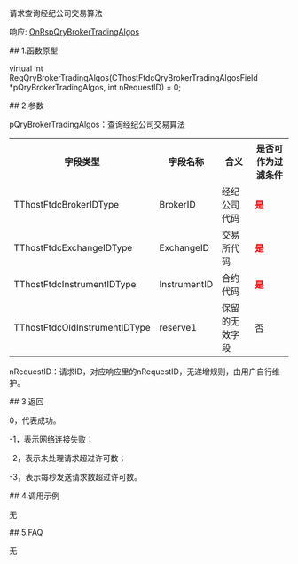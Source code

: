 <p>请求查询经纪公司交易算法</p>
<p>响应: <a href="../../CTHOSTFTDCTRADERAPI/ONRSPQRYBROKERTRADINGALGOS/">OnRspQryBrokerTradingAlgos</a></p>
<span class="anchor" id="20579516-5270-432f-9779-2775a5dc4993"></span>
## 1.函数原型
<p>virtual int ReqQryBrokerTradingAlgos(CThostFtdcQryBrokerTradingAlgosField *pQryBrokerTradingAlgos, int nRequestID) = 0;</p>
<span class="anchor" id="c9401b98-8a17-4116-b50b-a11d611455d0"></span>
## 2.参数
<p>pQryBrokerTradingAlgos：查询经纪公司交易算法</p>
<table><tr><th style="TEXT-ALIGN: center;">字段类型</th><th style="TEXT-ALIGN: center;">字段名称</th><th style="TEXT-ALIGN: center;">含义</th><th style="TEXT-ALIGN: center;">是否可作为过滤条件</th></tr><tr><td style="TEXT-ALIGN: left;">TThostFtdcBrokerIDType</td>
<td style="TEXT-ALIGN: left;">BrokerID</td>
<td style="TEXT-ALIGN: left;">经纪公司代码</td>
<td style="TEXT-ALIGN: left;"><strong><font color="#FF0000">是</font></strong></td>
</tr>
<tr><td style="TEXT-ALIGN: left;">TThostFtdcExchangeIDType</td>
<td style="TEXT-ALIGN: left;">ExchangeID</td>
<td style="TEXT-ALIGN: left;">交易所代码</td>
<td style="TEXT-ALIGN: left;"><strong><font color="#FF0000">是</font></strong></td>
</tr>
<tr><td style="TEXT-ALIGN: left;">TThostFtdcInstrumentIDType</td>
<td style="TEXT-ALIGN: left;">InstrumentID</td>
<td style="TEXT-ALIGN: left;">合约代码</td>
<td style="TEXT-ALIGN: left;"><strong><font color="#FF0000">是</font></strong></td>
</tr>
<tr><td style="TEXT-ALIGN: left;">TThostFtdcOldInstrumentIDType</td>
<td style="TEXT-ALIGN: left;">reserve1</td>
<td style="TEXT-ALIGN: left;">保留的无效字段</td>
<td style="TEXT-ALIGN: left;">否</td>
</tr>
</table>
<p>nRequestID：请求ID，对应响应里的nRequestID，无递增规则，由用户自行维护。</p>
<span class="anchor" id="598c575f-aa60-444f-b084-f06f2745930e"></span>
## 3.返回
<p>0，代表成功。</p>
<p>-1，表示网络连接失败；</p>
<p>-2，表示未处理请求超过许可数；</p>
<p>-3，表示每秒发送请求数超过许可数。</p>
<span class="anchor" id="5d4370df-cdf3-42ec-9076-1bdc8b61133d"></span>
## 4.调用示例
<p>无</p>
<span class="anchor" id="016ae481-96ac-44c2-80ce-688093a79267"></span>
## 5.FAQ
<p>无</p>
